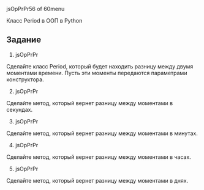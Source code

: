 
jsOpPrPr56 of 60menu

Класс Period в ООП в Python

## Задание

1. jsOpPrPr

Сделайте класс Period, который будет находить разницу между двумя моментами времени. Пусть эти моменты передаются параметрами конструктора.

2. jsOpPrPr

Сделайте метод, который вернет разницу между моментами в секундах.

3. jsOpPrPr

Сделайте метод, который вернет разницу между моментами в минутах.

4. jsOpPrPr

Сделайте метод, который вернет разницу между моментами в часах.

5. jsOpPrPr

Сделайте метод, который вернет разницу между моментами в днях.


